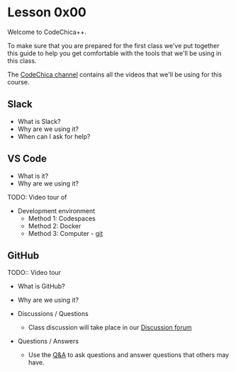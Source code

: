 # Lesson 0x00

Welcome to CodeChica++.

To make sure that you are prepared for the first class we've put together this
guide to help you get comfortable with the tools that we'll be using in this
class.

The [CodeChica channel][youtube] contains all the videos that we'll be using for
this course.

## Slack

* What is Slack?
* Why are we using it?
* When can I ask for help?

## VS Code

* What is it?
* Why are we using it?

TODO: Video tour of

* Development environment
  * Method 1: Codespaces
  * Method 2: Docker
  * Method 3: Computer - [git](https://git-scm.com/downloads)

## GitHub

TODO:: Video tour

* What is GitHub?
* Why are we using it?

* Discussions / Questions
  * Class discussion will take place in our [Discussion forum][discussions]

* Questions / Answers
  * Use the [Q&A][q-and-a] to ask questions and answer questions that others may have.

[discussions]: https://github.com/CodeChica/plus-plus/discussions
[q-and-a]: https://github.com/CodeChica/plus-plus/discussions/categories/q-a
[youtube]: https://www.youtube.com/playlist?list=PLaZatV79bZCRtD6yCw-goNH5Keh8ovMQp
